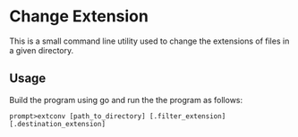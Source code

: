 # Change Extension

This is a small command line utility used to change the extensions of files in a given directory.

## Usage

Build the program using go and run the the program as follows:

```
prompt>extconv [path_to_directory] [.filter_extension] [.destination_extension]
```